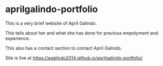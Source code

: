 # aprilgalindo-portfolio

This is a very brief website of April Galindo.


This tells about her and what she has done for previous empolyment and experience.

This also has a contact section to contact April Galindo.

Site is live at https://agalindo2014.github.io/aprilgalindo-portfolio/
